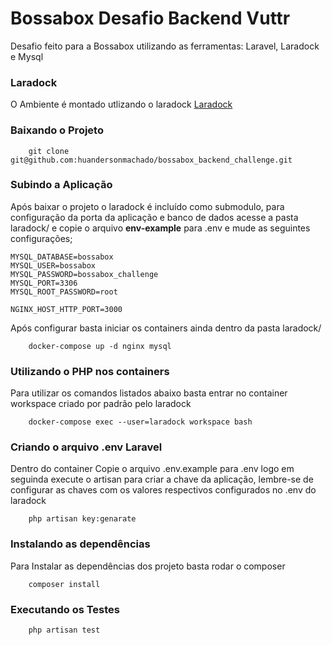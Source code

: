 # Bossabox Desafio Backend Vuttr

Desafio feito para a Bossabox utilizando as ferramentas: Laravel, Laradock e Mysql

### Laradock

O Ambiente é montado utlizando o laradock
[Laradock](https://laradock.io/)

### Baixando o Projeto

```
    git clone git@github.com:huandersonmachado/bossabox_backend_challenge.git
```

### Subindo a Aplicação

Após baixar o projeto o laradock é incluído como submodulo, para configuração da porta da aplicação e banco de dados acesse a pasta laradock/ e copie o arquivo **env-example** para .env e mude as seguintes configurações;

```
MYSQL_DATABASE=bossabox
MYSQL_USER=bossabox
MYSQL_PASSWORD=bossabox_challenge
MYSQL_PORT=3306
MYSQL_ROOT_PASSWORD=root

NGINX_HOST_HTTP_PORT=3000
```

Após configurar basta iniciar os containers ainda dentro da pasta laradock/

```
    docker-compose up -d nginx mysql
```

### Utilizando o PHP nos containers

Para utilizar os comandos listados abaixo basta entrar no container workspace criado por padrão pelo laradock

```
    docker-compose exec --user=laradock workspace bash
```

### Criando o arquivo .env Laravel

Dentro do container Copie o arquivo .env.example para .env logo em seguinda execute o artisan para criar a chave da aplicação, lembre-se de configurar as chaves com os valores respectivos configurados no .env do laradock

```
    php artisan key:genarate
```

### Instalando as dependências

Para Instalar as dependências dos projeto basta rodar o composer

```
    composer install
```

### Executando os Testes

```
    php artisan test
```
